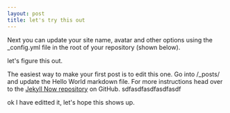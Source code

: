 ```yaml
---
layout: post
title: let's try this out
---
```


Next you can update your site name, avatar and other options using the _config.yml file in the root of your repository (shown below).

let's figure this out. 

The easiest way to make your first post is to edit this one. Go into /_posts/ and update the Hello World markdown file. For more instructions head over to the [Jekyll Now repository](https://github.com/barryclark/jekyll-now) on GitHub.
sdfasdfasdfasdfasdf

ok I have editted it, let's hope this shows up. 
